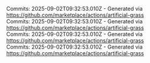 Commits: 2025-09-02T09:32:53.010Z - Generated via https://github.com/marketplace/actions/artificial-grass
<br>
Commits: 2025-09-02T09:32:53.010Z - Generated via https://github.com/marketplace/actions/artificial-grass
<br>
Commits: 2025-09-02T09:32:53.010Z - Generated via https://github.com/marketplace/actions/artificial-grass
<br>
Commits: 2025-09-02T09:32:53.010Z - Generated via https://github.com/marketplace/actions/artificial-grass
<br>
